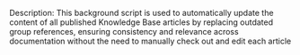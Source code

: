 Description:
This background script is used to automatically update the content of all published Knowledge Base articles by replacing outdated group references, ensuring consistency and relevance across documentation without the need to manually check out and edit each article
